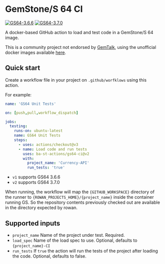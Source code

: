 # GemStone/S 64 CI

[![GS64-3.6.6](https://img.shields.io/badge/GS64-3.6.6-informational)](https://gemtalksystems.com/products/gs64/)
[![GS64-3.7.0](https://img.shields.io/badge/GS64-3.7.0-informational)](https://gemtalksystems.com/products/gs64/)

A docker-based GitHub action to load and test code in a GemStone/S 64 image.

This is a community project not endorsed by [GemTalk](https://gemtalksystems.com),
using the unofficial docker images available [here](https://github.com/ba-st/Docker-GemStone-64).

## Quick start

Create a workflow file in your project on `.github/worfklows` using this action.

For example:

```yml
name: 'GS64 Unit Tests'

on: [push,pull,workflow_dispatch]

jobs:
  testing:
    runs-on: ubuntu-latest
    name: GS64 Unit Tests
    steps:
      - uses: actions/checkout@v3
      - name: Load code and run tests
        uses: ba-st-actions/gs64-ci@v2
        with:
          project_name: 'Currency-API'
          run_tests: 'true'
```

- `v1` supports GS64 3.6.6
- `v2` supports GS64 3.7.0

When running, the workflow will map the `{GITHUB_WORKSPACE}` directory of the
runner to `{ROWAN_PROJECTS_HOME}/{project_name}` inside the container running GS.
So the repository contents previously checked out are available in the directory
expected by rowan.

## Supported inputs

- `project_name` Name of the project under test. Required.
- `load_spec` Name of the load spec to use. Optional, defaults to `{project_name}-CI`
- `run_tests` If `true` the action will run the tests of the project after loading
  the code. Optional, defaults to false.
